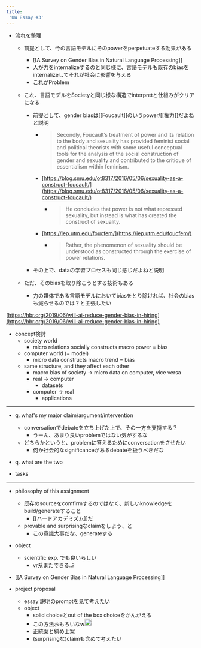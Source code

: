 ```yaml
---
title:
 'UW Essay #3'
---
```



- 流れを整理
    - 前提として、今の言語モデルにそのpowerをperpetuateする効果がある
        - [[A Survey on Gender Bias in Natural Language Processing]]
        - 人が力をinternalizeするのと同じ様に、言語モデルも既存のbiasをinternalizeしてそれが社会に影響を与える
        - これがProblem
    - これ、言語モデルをSocietyと同じ様な構造でinterpretと仕組みがクリアになる
        - 前提として、gender biasは[[Foucault]]のいうpower/[[権力]]だよねと説明
            - > Secondly, Foucault’s treatment of power and its relation to the body and sexuality has provided feminist social and political theorists with some useful conceptual tools for the analysis of the social construction of gender and sexuality and contributed to the critique of essentialism within feminism.
            - [https://blog.smu.edu/ot8317/2016/05/06/sexuality-as-a-construct-foucault/](https://blog.smu.edu/ot8317/2016/05/06/sexuality-as-a-construct-foucault/)
                - > He concludes that power is not what repressed sexuality, but instead is what has created the construct of sexuality.
            - [https://iep.utm.edu/foucfem/](https://iep.utm.edu/foucfem/)
                - > Rather, the phenomenon of sexuality should be understood as constructed through the exercise of power relations.
        - その上で、dataの学習プロセスも同じ感じだよねと説明


    - ただ、そのbiasを取り除こうとする技術もある
        - 力の媒体である言語モデルにおいてbiasをとり除ければ、社会のbiasも減らせるのでは？と主張したい

[https://hbr.org/2019/06/will-ai-reduce-gender-bias-in-hiring](https://hbr.org/2019/06/will-ai-reduce-gender-bias-in-hiring)

- concept検討
    - society world
        - micro relations socially constructs macro power = bias
    - computer world (= model)
        - micro data constructs macro trend = bias
    - same structure, and they affect each other
        - macro bias of society -> micro data on computer, vice versa
        - real -> computer
            - datasets
        - computer -> real
            - applications


---
- q. what's my major claim/argument/intervention
    - conversationでdebateを立ち上げた上で、その一方を支持する？
        - うーん、あまり良いproblemではない気がするな
    - どちらかというと、problemに答えるためにconversationをさせたい
        - 何か社会的なsignificanceがあるdebateを扱うべきだな
- q. what are the two

- tasks


---
- philosophy of this assignment
    - 既存のsourceをcomfirmするのではなく、新しいknowledgeをbuild/generateすること
        - [[ハードアカデミズム]]だ
    - provable and surprisingなclaimをしよう、と
        - この意識大事だな、generateする

- object
    - scientific exp. でも良いらしい
        - vr系またできる..?

- [[A Survey on Gender Bias in Natural Language Processing]]

- project proposal
    - essay 説明のpromptを見て考えたい
    - object
        - solid choiceとout of the box choiceをかんがえる
        - この方法おもろいなw<img src='https://scrapbox.io/api/pages/blu3mo-public/blu3mo/icon' alt='blu3mo.icon' height="19.5"/>
        - 正統案と斜め上案
        - (surprisingな)claimも含めて考えたい
